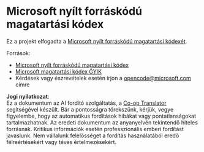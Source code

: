 <!--
CO_OP_TRANSLATOR_METADATA:
{
  "original_hash": "c06b12caf3c901eb3156e3dd5b0aea56",
  "translation_date": "2025-07-09T05:46:18+00:00",
  "source_file": "CODE_OF_CONDUCT.md",
  "language_code": "hu"
}
-->
# Microsoft nyílt forráskódú magatartási kódex

Ez a projekt elfogadta a [Microsoft nyílt forráskódú magatartási kódexét](https://opensource.microsoft.com/codeofconduct/).

Források:

- [Microsoft nyílt forráskódú magatartási kódex](https://opensource.microsoft.com/codeofconduct/)
- [Microsoft magatartási kódex GYIK](https://opensource.microsoft.com/codeofconduct/faq/)
- Kérdések vagy észrevételek esetén írjon a [opencode@microsoft.com](mailto:opencode@microsoft.com) címre

**Jogi nyilatkozat**:  
Ez a dokumentum az AI fordító szolgáltatás, a [Co-op Translator](https://github.com/Azure/co-op-translator) segítségével készült. Bár a pontosságra törekszünk, kérjük, vegye figyelembe, hogy az automatikus fordítások hibákat vagy pontatlanságokat tartalmazhatnak. Az eredeti dokumentum az anyanyelvén tekintendő hiteles forrásnak. Kritikus információk esetén professzionális emberi fordítást javaslunk. Nem vállalunk felelősséget a fordítás használatából eredő félreértésekért vagy téves értelmezésekért.